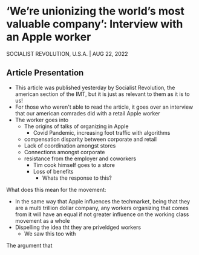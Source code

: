 # ‘We’re unionizing the world’s most valuable company’: Interview with an Apple worker

SOCIALIST REVOLUTION, U.S.A. | AUG 22, 2022

Article Presentation
--------------------------
- This article was published yesterday by Socialist Revolution, the american section of the IMT, but it is just as relevant to them as it is to us!
- For those who weren't able to read the article, it goes over an interview that our american comrades did with a retail Apple worker
- The worker goes into 
	- The origins of talks of organizing in Apple
		- Covid Pandemic, increasing foot traffic with algorithms 
	- compensation disparity between corporate and retail
	- Lack of coordination amongst stores
	- Connections amongst corporate
	- resistance from the employer and coworkers
		- Tim cook himself goes to a store 
		- Loss of benefits
			- Whats the response to this? 

What does this mean for the movement: 
- In the same way that Apple influences the techmarket, being that they are a multi trillion dollar company, any workers organizing that comes from it will have an equal if not greater influence on the working class movement as a whole 
- Dispelling the idea tht they are priveldged workers 
	- We saw this too with 







The argument that 




